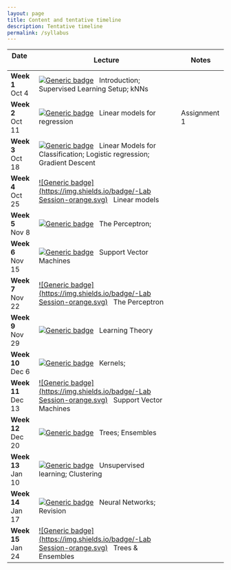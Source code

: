 ```yaml
---
layout: page
title: Content and tentative timeline
description: Tentative timeline
permalink: /syllabus
---
```


|  Date     &nbsp; &nbsp;&nbsp; &nbsp;&nbsp; &nbsp;  | Lecture           | Notes |
| --------- | --------------- | ------ |
| **Week 1** <br> Oct 4       | [![Generic badge](https://img.shields.io/badge/-Lecture-blue.svg)](https://shields.io/) &nbsp; Introduction; Supervised Learning Setup; kNNs   |   |
| **Week 2** <br> Oct 11      | [![Generic badge](https://img.shields.io/badge/-Lecture-blue.svg)](https://shields.io/) &nbsp; Linear models for regression     |  Assignment 1  |
| **Week 3** <br> Oct 18      | [![Generic badge](https://img.shields.io/badge/-Lecture-blue.svg)](https://shields.io/) &nbsp; Linear Models for Classification; Logistic regression; Gradient Descent      |    |
| **Week 4** <br> Oct 25      |  [![Generic badge](https://img.shields.io/badge/-Lab Session-orange.svg)](https://shields.io/) &nbsp; Linear models     |    |
| **Week 5** <br> Nov 8      | [![Generic badge](https://img.shields.io/badge/-Lecture-blue.svg)](https://shields.io/) &nbsp; The Perceptron;     |    |
| **Week 6** <br> Nov 15      |  [![Generic badge](https://img.shields.io/badge/-Lecture-blue.svg)](https://shields.io/) &nbsp; Support Vector Machines  |     |
| **Week 7** <br> Nov 22      |  [![Generic badge](https://img.shields.io/badge/-Lab Session-orange.svg)](https://shields.io/) &nbsp; The Perceptron     |   |
| **Week 9** <br> Nov 29      | [![Generic badge](https://img.shields.io/badge/-Lecture-blue.svg)](https://shields.io/) &nbsp;  Learning Theory   |    |
| **Week 10** <br> Dec 6      | [![Generic badge](https://img.shields.io/badge/-Lecture-blue.svg)](https://shields.io/) &nbsp; Kernels;      |    |
| **Week 11** <br> Dec 13      | [![Generic badge](https://img.shields.io/badge/-Lab Session-orange.svg)](https://shields.io/) &nbsp; Support Vector Machines   |    |
| **Week 12** <br> Dec 20     | [![Generic badge](https://img.shields.io/badge/-Lecture-blue.svg)](https://shields.io/) &nbsp; Trees; Ensembles      |   |
| **Week 13** <br> Jan 10      | [![Generic badge](https://img.shields.io/badge/-Lecture-blue.svg)](https://shields.io/) &nbsp; Unsupervised learning; Clustering       |    |
| **Week 14** <br> Jan 17      | [![Generic badge](https://img.shields.io/badge/-Lecture-blue.svg)](https://shields.io/) &nbsp; Neural Networks; Revision     |    |
| **Week 15** <br> Jan 24      | [![Generic badge](https://img.shields.io/badge/-Lab Session-orange.svg)](https://shields.io/) &nbsp; Trees & Ensembles    |  |

